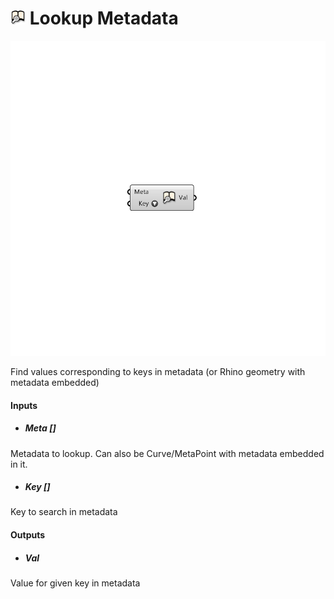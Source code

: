 # ![](../../images/icons/Lookup_Metadata.png) Lookup Metadata

![](../../images/components/Lookup_Metadata.png)

Find values corresponding to keys in metadata (or Rhino geometry with metadata embedded)

#### Inputs
* ##### Meta []
Metadata to lookup. Can also be Curve/MetaPoint with metadata embedded in it.
* ##### Key []
Key to search in metadata

#### Outputs
* ##### Val
Value for given key in metadata